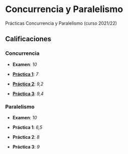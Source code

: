 # Concurrencia y Paralelismo

Prácticas Concurrencia y Paralelismo (curso 2021/22)

## Calificaciones

### Concurrencia

- **Examen**: *10*

- **[Práctica 1](https://github.com/GEI-CP-614G010182122/p1-rascadux)**: *7*
- **[Práctica 2](https://github.com/GEI-CP-614G010182122/p2-rascadux)**: *9,2*
- **[Práctica 3](https://github.com/GEI-CP-614G010182122/p3-rascadux)**: *9,4*
 
### Paralelismo

- **Examen**: *10*

- **Práctica 1**: *6,5*
- **Práctica 2**: *8*
- **Práctica 3**: *9*

